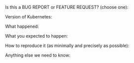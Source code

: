 Is this a BUG REPORT or FEATURE REQUEST? (choose one):

Version of Kubernetes:

What happened:

What you expected to happen:

How to reproduce it (as minimally and precisely as possible):

Anything else we need to know:

